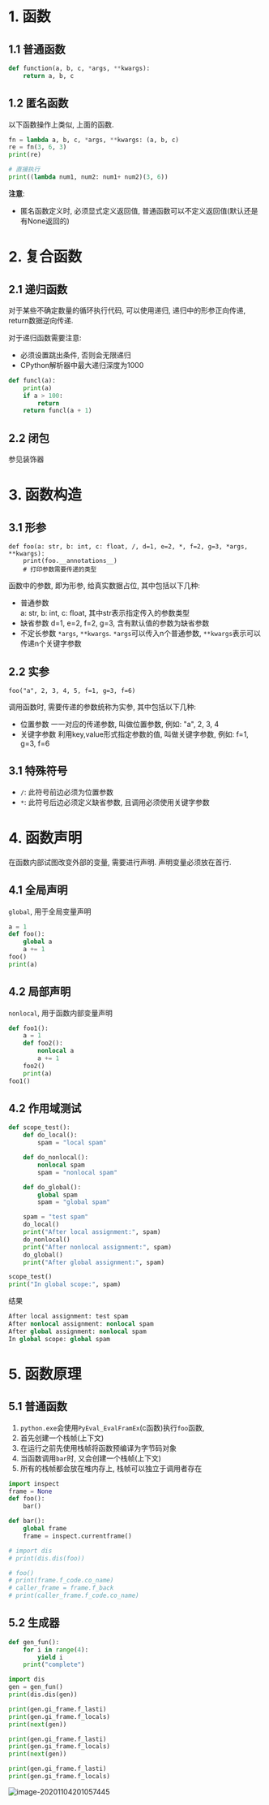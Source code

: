 # 1. 函数

## 1.1 普通函数

```python
def function(a, b, c, *args, **kwargs):
    return a, b, c
```

## 1.2 匿名函数

以下函数操作上类似, 上面的函数.

```python
fn = lambda a, b, c, *args, **kwargs: (a, b, c)
re = fn(3, 6, 3)
print(re)

# 直接执行
print((lambda num1, num2: num1+ num2)(3, 6))
```

**注意**:

* 匿名函数定义时, 必须显式定义返回值, 普通函数可以不定义返回值(默认还是有None返回的)

# 2. 复合函数

## 2.1 递归函数

对于某些不确定数量的循环执行代码, 可以使用递归, 递归中的形参正向传递, return数据逆向传递.

对于递归函数需要注意:

* 必须设置跳出条件, 否则会无限递归
* CPython解析器中最大递归深度为1000

```python
def funcl(a):
    print(a)
    if a > 100:
        return
    return funcl(a + 1)
```

## 2.2 闭包

参见装饰器

# 3. 函数构造

## 3.1 形参

```
def foo(a: str, b: int, c: float, /, d=1, e=2, *, f=2, g=3, *args, **kwargs):
    print(foo.__annotations__)
    # 打印参数需要传递的类型
```

函数中的参数, 即为形参, 给真实数据占位, 其中包括以下几种:

- 普通参数  
   a: str, b: int, c: float, 其中str表示指定传入的参数类型
- 缺省参数 
   d=1, e=2,  f=2, g=3, 含有默认值的参数为缺省参数
- 不定长参数 
   `*args`, `**kwargs`. `*args`可以传入n个普通参数, `**kwargs`表示可以传递n个关键字参数

## 2.2 实参

```
foo("a", 2, 3, 4, 5, f=1, g=3, f=6)
```

调用函数时, 需要传递的参数统称为实参, 其中包括以下几种:

- 位置参数 
   一一对应的传递参数, 叫做位置参数, 例如: "a", 2, 3, 4
- 关键字参数 
   利用key,value形式指定参数的值, 叫做关键字参数, 例如: f=1, g=3, f=6

## 3.1 特殊符号

* `/`: 此符号前边必须为位置参数
* `*`: 此符号后边必须定义缺省参数, 且调用必须使用关键字参数

# 4. 函数声明

在函数内部试图改变外部的变量, 需要进行声明. 声明变量必须放在首行.

## 4.1 全局声明

`global`, 用于全局变量声明

```python
a = 1
def foo():
    global a
    a += 1
foo()
print(a)
```

## 4.2 局部声明

`nonlocal`, 用于函数内部变量声明

```python
def foo1():
    a = 1
    def foo2():
        nonlocal a
        a += 1
    foo2()
    print(a)
foo1()
```

## 4.2 作用域测试

```python
def scope_test():
    def do_local():
        spam = "local spam"

    def do_nonlocal():
        nonlocal spam
        spam = "nonlocal spam"

    def do_global():
        global spam
        spam = "global spam"

    spam = "test spam"
    do_local()
    print("After local assignment:", spam)
    do_nonlocal()
    print("After nonlocal assignment:", spam)
    do_global()
    print("After global assignment:", spam)

scope_test()
print("In global scope:", spam)
```

结果

```python
After local assignment: test spam
After nonlocal assignment: nonlocal spam
After global assignment: nonlocal spam
In global scope: global spam
```

# 5. 函数原理

## 5.1 普通函数

1. `python.exe`会使用`PyEval_EvalFramEx`(c函数)执行`foo`函数,
2. 首先创建一个栈帧(上下文)
3. 在运行之前先使用栈帧将函数预编译为字节码对象
4. 当函数调用`bar`时, 又会创建一个栈帧(上下文)
5. 所有的栈帧都会放在堆内存上, 栈帧可以独立于调用者存在

```python
import inspect
frame = None
def foo():
    bar()

def bar():
    global frame
    frame = inspect.currentframe()

# import dis
# print(dis.dis(foo))

# foo()
# print(frame.f_code.co_name)
# caller_frame = frame.f_back
# print(caller_frame.f_code.co_name)
```



## 5.2 生成器

```python
def gen_fun():
    for i in range(4):
        yield i
    print("complete")

import dis
gen = gen_fun()
print(dis.dis(gen))

print(gen.gi_frame.f_lasti)
print(gen.gi_frame.f_locals)
print(next(gen))

print(gen.gi_frame.f_lasti)
print(gen.gi_frame.f_locals)
print(next(gen))

print(gen.gi_frame.f_lasti)
print(gen.gi_frame.f_locals)
```

![image-20201104201057445](.image/16-%E5%87%BD%E6%95%B0/image-20201104201057445.png)